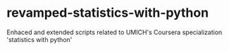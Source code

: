 # revamped-statistics-with-python
Enhaced and extended scripts related to UMICH's Coursera specialization 'statistics with python'
